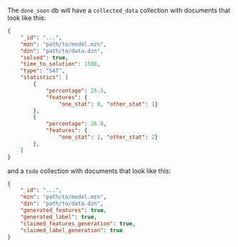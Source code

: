 The `done_soon` db will have a `collected_data` collection with documents that look like this:

```json
{
    "_id": "...",
    "mzn": "path/to/model.mzn",
    "dzn": "path/to/data.dzn",
    "solved": true,
    "time_to_solution": 1500,
    "type": "SAT",
    "statistics": [
        {
            "percentage": 25.5,
            "features": {
                "one_stat": 0, "other_stat": 1}
        },
        {
            "percentage": 26.0,
            "features": {
                "one_stat": 1, "other_stat": 2}
        },
    ]
}
```

and a `todo` collection with documents that look like this:

```json
{
    "_id": "...",
    "mzn": "path/to/model.mzn",
    "dzn": "path/to/data.dzn",
    "generated_features": true,
    "generated_label": true,
    "claimed_features_generation": true,
    "claimed_label_generation": true
}
```